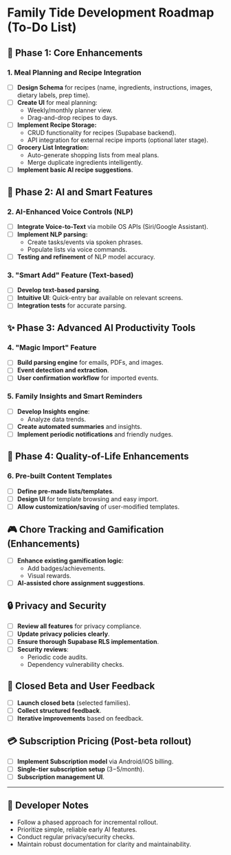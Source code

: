 # Family Tide Development Roadmap (To-Do List)

## 🚀 Phase 1: Core Enhancements

### 1. Meal Planning and Recipe Integration
- [ ] **Design Schema** for recipes (name, ingredients, instructions, images, dietary labels, prep time).
- [ ] **Create UI** for meal planning:
  - Weekly/monthly planner view.
  - Drag-and-drop recipes to days.
- [ ] **Implement Recipe Storage:**
  - CRUD functionality for recipes (Supabase backend).
  - API integration for external recipe imports (optional later stage).
- [ ] **Grocery List Integration:**
  - Auto-generate shopping lists from meal plans.
  - Merge duplicate ingredients intelligently.
- [ ] **Implement basic AI recipe suggestions**.

## 🌟 Phase 2: AI and Smart Features

### 2. AI-Enhanced Voice Controls (NLP)
- [ ] **Integrate Voice-to-Text** via mobile OS APIs (Siri/Google Assistant).
- [ ] **Implement NLP parsing:**
  - Create tasks/events via spoken phrases.
  - Populate lists via voice commands.
- [ ] **Testing and refinement** of NLP model accuracy.

### 3. "Smart Add" Feature (Text-based)
- [ ] **Develop text-based parsing**.
- [ ] **Intuitive UI**: Quick-entry bar available on relevant screens.
- [ ] **Integration tests** for accurate parsing.

## ✨ Phase 3: Advanced AI Productivity Tools

### 4. "Magic Import" Feature
- [ ] **Build parsing engine** for emails, PDFs, and images.
- [ ] **Event detection and extraction**.
- [ ] **User confirmation workflow** for imported events.

### 5. Family Insights and Smart Reminders
- [ ] **Develop Insights engine**:
  - Analyze data trends.
- [ ] **Create automated summaries** and insights.
- [ ] **Implement periodic notifications** and friendly nudges.

## 🧩 Phase 4: Quality-of-Life Enhancements

### 6. Pre-built Content Templates
- [ ] **Define pre-made lists/templates**.
- [ ] **Design UI** for template browsing and easy import.
- [ ] **Allow customization/saving** of user-modified templates.

## 🎮 Chore Tracking and Gamification (Enhancements)
- [ ] **Enhance existing gamification logic**:
  - Add badges/achievements.
  - Visual rewards.
- [ ] **AI-assisted chore assignment suggestions**.

## 🔒 Privacy and Security
- [ ] **Review all features** for privacy compliance.
- [ ] **Update privacy policies clearly**.
- [ ] **Ensure thorough Supabase RLS implementation**.
- [ ] **Security reviews**:
  - Periodic code audits.
  - Dependency vulnerability checks.

## 📅 Closed Beta and User Feedback
- [ ] **Launch closed beta** (selected families).
- [ ] **Collect structured feedback**.
- [ ] **Iterative improvements** based on feedback.

## 💳 Subscription Pricing (Post-beta rollout)
- [ ] **Implement Subscription model** via Android/iOS billing.
- [ ] **Single-tier subscription setup** ($3-$5/month).
- [ ] **Subscription management UI**.

---

## 📌 Developer Notes
- Follow a phased approach for incremental rollout.
- Prioritize simple, reliable early AI features.
- Conduct regular privacy/security checks.
- Maintain robust documentation for clarity and maintainability.
